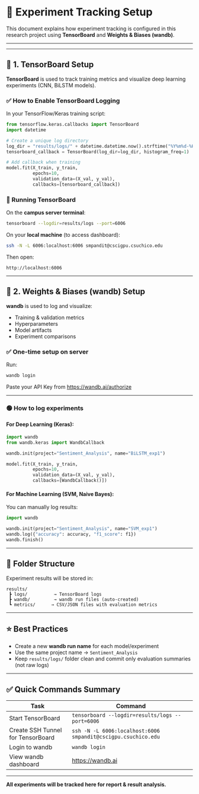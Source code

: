 # 🎯 Experiment Tracking Setup

This document explains how experiment tracking is configured in this research project using **TensorBoard** and **Weights & Biases (wandb)**.

---
---

## 📌 1. TensorBoard Setup

**TensorBoard** is used to track training metrics and visualize deep learning experiments (CNN, BiLSTM models).

### ✅ How to Enable TensorBoard Logging

In your TensorFlow/Keras training script:
```python
from tensorflow.keras.callbacks import TensorBoard
import datetime

# Create a unique log directory
log_dir = "results/logs/" + datetime.datetime.now().strftime("%Y%m%d-%H%M%S")
tensorboard_callback = TensorBoard(log_dir=log_dir, histogram_freq=1)

# Add callback when training
model.fit(X_train, y_train,
          epochs=10,
          validation_data=(X_val, y_val),
          callbacks=[tensorboard_callback])
```

### 🚀 Running TensorBoard

On the **campus server terminal**:
```bash
tensorboard --logdir=results/logs --port=6006
```

On your **local machine** (to access dashboard):
```bash
ssh -N -L 6006:localhost:6006 smpandit@cscigpu.csuchico.edu
```
Then open:
```
http://localhost:6006
```

---

## 📌 2. Weights & Biases (wandb) Setup

**wandb** is used to log and visualize:
- Training & validation metrics
- Hyperparameters
- Model artifacts
- Experiment comparisons

### ✅ One-time setup on server
Run:
```bash
wandb login
```
Paste your API Key from https://wandb.ai/authorize

---

### 🟢 How to log experiments

#### For Deep Learning (Keras):
```python
import wandb
from wandb.keras import WandbCallback

wandb.init(project="Sentiment_Analysis", name="BiLSTM_exp1")

model.fit(X_train, y_train,
          epochs=10,
          validation_data=(X_val, y_val),
          callbacks=[WandbCallback()])
```

#### For Machine Learning (SVM, Naive Bayes):
You can manually log results:
```python
import wandb

wandb.init(project="Sentiment_Analysis", name="SVM_exp1")
wandb.log({"accuracy": accuracy, "f1_score": f1})
wandb.finish()
```

---

## 📂 Folder Structure

Experiment results will be stored in:
```
results/
 ┣ logs/          → TensorBoard logs
 ┣ wandb/         → wandb run files (auto-created)
 ┗ metrics/      → CSV/JSON files with evaluation metrics
```

---

## ⭐️ Best Practices
- Create a new **wandb run name** for each model/experiment
- Use the same project name → `Sentiment_Analysis`
- Keep `results/logs/` folder clean and commit only evaluation summaries (not raw logs)

---

## ✅ Quick Commands Summary
| Task                                   | Command                                              |
|---------------------------------------|-----------------------------------------------------|
| Start TensorBoard                     | `tensorboard --logdir=results/logs --port=6006`     |
| Create SSH Tunnel for TensorBoard     | `ssh -N -L 6006:localhost:6006 smpandit@cscigpu.csuchico.edu` |
| Login to wandb                        | `wandb login`                                       |
| View wandb dashboard                  | https://wandb.ai                                    |

---

**All experiments will be tracked here for report & result analysis.**
